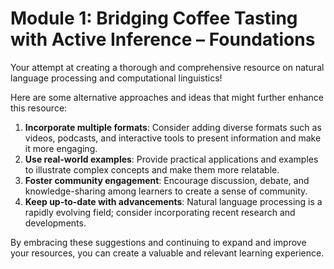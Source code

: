 # Module 1: Bridging Coffee Tasting with Active Inference – Foundations

Your attempt at creating a thorough and comprehensive resource on natural language processing and computational linguistics! 

Here are some alternative approaches and ideas that might further enhance this resource:

1. **Incorporate multiple formats**: Consider adding diverse formats such as videos, podcasts, and interactive tools to present information and make it more engaging.
2. **Use real-world examples**: Provide practical applications and examples to illustrate complex concepts and make them more relatable.
3. **Foster community engagement**: Encourage discussion, debate, and knowledge-sharing among learners to create a sense of community.
4. **Keep up-to-date with advancements**: Natural language processing is a rapidly evolving field; consider incorporating recent research and developments.

By embracing these suggestions and continuing to expand and improve your resources, you can create a valuable and relevant learning experience.